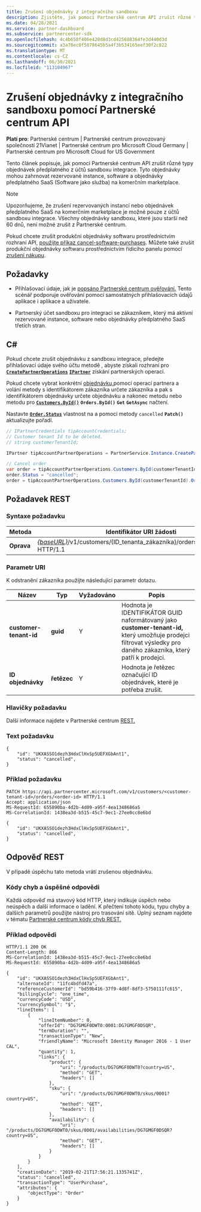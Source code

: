 ```yaml
---
title: Zrušení objednávky z integračního sandboxu
description: Zjistěte, jak pomocí Partnerské centrum API zrušit různé typy objednávek předplatných z účtů sandboxu integrace.
ms.date: 04/28/2021
ms.service: partner-dashboard
ms.subservice: partnercenter-sdk
ms.openlocfilehash: 4c4b658f406e420d8d3cd425688364fe3d440d3d
ms.sourcegitcommit: a3a78ec0f5078645b5a4f3b534165eef30f2c822
ms.translationtype: MT
ms.contentlocale: cs-CZ
ms.lasthandoff: 06/30/2021
ms.locfileid: "113104967"
---
```

# <a name="cancel-an-order-from-the-integration-sandbox-using-partner-center-apis"></a>Zrušení objednávky z integračního sandboxu pomocí Partnerské centrum API

**Platí pro**: Partnerské centrum | Partnerské centrum provozovaný společností 21Vianet | Partnerské centrum pro Microsoft Cloud Germany | Partnerské centrum pro Microsoft Cloud for US Government

Tento článek popisuje, jak pomocí Partnerské centrum API zrušit různé typy objednávek předplatného z účtů sandboxu integrace. Tyto objednávky mohou zahrnovat rezervované instance, software a objednávky předplatného SaaS (Software jako služba) na komerčním marketplace.

> [!NOTE] 
> Upozorňujeme, že zrušení rezervovaných instancí nebo objednávek předplatného SaaS na komerčním marketplace je možné pouze z účtů sandboxu integrace. Všechny objednávky sandboxu, které jsou starší než 60 dnů, není možné zrušit z Partnerské centrum.

Pokud chcete zrušit produkční objednávky softwaru prostřednictvím rozhraní API, [použijte příkaz cancel-software-purchases](cancel-software-purchases.md).
Můžete také zrušit produkční objednávky softwaru prostřednictvím řídicího panelu pomocí [zrušení nákupu](/partner-center/csp-software-subscriptions).

## <a name="prerequisites"></a>Požadavky

- Přihlašovací údaje, jak je [popsáno Partnerské centrum ověřování.](partner-center-authentication.md) Tento scénář podporuje ověřování pomocí samostatných přihlašovacích údajů aplikace i aplikace a uživatele.

- Partnerský účet sandboxu pro integraci se zákazníkem, který má aktivní rezervované instance, software nebo objednávky předplatného SaaS třetích stran.

## <a name="c"></a>C\#

Pokud chcete zrušit objednávku z sandboxu integrace, předejte přihlašovací údaje svého účtu metodě , abyste získali rozhraní pro [**`CreatePartnerOperations`**](/dotnet/api/microsoft.store.partnercenter.partnerservice.instance) [**`IPartner`**](/dotnet/api/microsoft.store.partnercenter.ipartner) získání partnerských operací.

Pokud chcete vybrat konkrétní [objednávku,](order-resources.md#order)pomocí operací partnera a volání metody s identifikátorem zákazníka určete zákazníka a pak s identifikátorem objednávky určete objednávku a nakonec metodu nebo metodu pro [**`Customers.ById()`**](/dotnet/api/microsoft.store.partnercenter.customers.icustomercollection.byid) **`Orders.ById()`** **`Get`** **`GetAsync`** načtení.

Nastavte [**`Order.Status`**](order-resources.md#order) vlastnost na a pomocí metody `cancelled` **`Patch()`** aktualizujte pořadí.

``` csharp
// IPartnerCredentials tipAccountCredentials;
// Customer tenant Id to be deleted.
// string customerTenantId;

IPartner tipAccountPartnerOperations = PartnerService.Instance.CreatePartnerOperations(tipAccountCredentials);

// Cancel order
var order = tipAccountPartnerOperations.Customers.ById(customerTenantId).Orders.ById(orderId).Get();
order.Status = "cancelled";
order = tipAccountPartnerOperations.Customers.ById(customerTenantId).Orders.ById(orderId).Patch(order);

```

## <a name="rest-request"></a>Požadavek REST

### <a name="request-syntax"></a>Syntaxe požadavku

| Metoda     | Identifikátor URI žádosti                                                                            |
|------------|----------------------------------------------------------------------------------------|
| **Oprava** | [*{baseURL}*](partner-center-rest-urls.md)/v1/customers/{ID_tenanta_zákazníka}/orders/{ID_objednávky} HTTP/1.1 |

### <a name="uri-parameter"></a>Parametr URI

K odstranění zákazníka použijte následující parametr dotazu.

| Název                   | Typ     | Vyžadováno | Popis                                                                                                                                            |
|------------------------|----------|----------|--------------------------------------------------------------------------------------------------------------------------------------------------------|
| **customer-tenant-id** | **guid** | Y        | Hodnota je IDENTIFIKÁTOR GUID naformátovaný jako **customer-tenant-id,** který umožňuje prodejci filtrovat výsledky pro daného zákazníka, který patří k prodejci. |
| **ID objednávky** | **řetězec** | Y        | Hodnota je řetězec označující ID objednávek, které je potřeba zrušit. |

### <a name="request-headers"></a>Hlavičky požadavku

Další informace najdete v Partnerské centrum [REST.](headers.md)

### <a name="request-body"></a>Text požadavku

```http
{
    "id": "UKXASSO1dezh3HdxClHxSp5UEFXGbAnt1",
    "status": "cancelled",
}
```

### <a name="request-example"></a>Příklad požadavku

```http
PATCH https://api.partnercenter.microsoft.com/v1/customers/<customer-tenant-id>/orders/<order-id> HTTP/1.1
Accept: application/json
MS-RequestId: 655890ba-4d2b-4d09-a95f-4ea1348686a5
MS-CorrelationId: 1438ea3d-b515-45c7-9ec1-27ee0cc8e6bd

{
    "id": "UKXASSO1dezh3HdxClHxSp5UEFXGbAnt1",
    "status": "cancelled",
}
```

## <a name="rest-response"></a>Odpověď REST

V případě úspěchu tato metoda vrátí zrušenou objednávku.

### <a name="response-success-and-error-codes"></a>Kódy chyb a úspěšné odpovědi

Každá odpověď má stavový kód HTTP, který indikuje úspěch nebo neúspěch a další informace o ladění. K přečtení tohoto kódu, typu chyby a dalších parametrů použijte nástroj pro trasování sítě. Úplný seznam najdete v tématu [Partnerské centrum kódy chyb REST.](error-codes.md)

### <a name="response-example"></a>Příklad odpovědi

```http
HTTP/1.1 200 OK
Content-Length: 866
MS-CorrelationId: 1438ea3d-b515-45c7-9ec1-27ee0cc8e6bd
MS-RequestId: 655890ba-4d2b-4d09-a95f-4ea1348686a5

{
    "id": "UKXASSO1dezh3HdxClHxSp5UEFXGbAnt1",
    "alternateId": "11fc4bdfd47a",
    "referenceCustomerId": "bd59b416-37f9-4d8f-8df3-5750111fc615",
    "billingCycle": "one_time",
    "currencyCode": "USD",
    "currencySymbol": "$",
    "lineItems": [
        {
            "lineItemNumber": 0,
            "offerId": "DG7GMGF0DWT0:0001:DG7GMGF0DSQR",
            "termDuration": "",
            "transactionType": "New",
            "friendlyName": "Microsoft Identity Manager 2016 - 1 User CAL",
            "quantity": 1,
            "links": {
                "product": {
                    "uri": "/products/DG7GMGF0DWT0?country=US",
                    "method": "GET",
                    "headers": []
                },
                "sku": {
                    "uri": "/products/DG7GMGF0DWT0/skus/0001?country=US",
                    "method": "GET",
                    "headers": []
                },
                "availability": {
                    "uri": "/products/DG7GMGF0DWT0/skus/0001/availabilities/DG7GMGF0DSQR?country=US",
                    "method": "GET",
                    "headers": []
                }
            }
        }
    ],
    "creationDate": "2019-02-21T17:56:21.1335741Z",
    "status": "cancelled",
    "transactionType": "UserPurchase",
    "attributes": {
        "objectType": "Order"
    }
}
```
